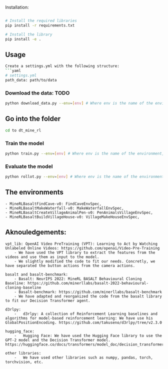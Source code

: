 
Installation:


```bash

# Install the required libraries
pip install -r requirements.txt

# Install the library
pip install -e .
```

## Usage

```bash
Create a settings.yml with the following structure:
```yaml
# settings.yml
path_data: path/to/data
```

### Download the data: TODO
```bash
python download_data.py --env=[env] # Where env is the name of the environment, Example: MineRLBasaltFindCave-v0
```

## Go into the folder
```bash
cd to dt_mine_rl
```

### Train the model
```bash
python train.py --env=[env] # Where env is the name of the environment, Example: MineRLBasaltFindCave-v0

```

### Evaluate the model
```bash
python rollot.py --env=[env] # Where env is the name of the environment, Example: MineRLBasaltFindCave-v0
```

## The environments
    - MineRLBasaltFindCave-v0: FindCaveEnvSpec,
    - MineRLBasaltMakeWaterfall-v0: MakeWaterfallEnvSpec,
    - MineRLBasaltCreateVillageAnimalPen-v0: PenAnimalsVillageEnvSpec,
    - MineRLBasaltBuildVillageHouse-v0: VillageMakeHouseEnvSpec,

## Aknouledgements:
    vpt_lib: OpenAI Video PreTraining (VPT): Learning to Act by Watching Unlabeled Online Videos: https://github.com/openai/Video-Pre-Training
        - We have used the VPT library to extract the features from the videos and use them as input to the model. 
        - We slightly modified the code to fit our needs. Concretly, we have separated the button actions from the camera actions.

    basalt and basalt-benchmark:
        - Basalt: NeurIPS 2022: MineRL BASALT Behavioural Cloning Baseline: https://github.com/minerllabs/basalt-2022-behavioural-cloning-baseline
        - Basalt-benchmark: https://github.com/minerllabs/basalt-benchmark
        - We have adapted and reorganized the code from the basalt library to fit our Decision Transformer agent.

    d3rlpy:
        -   d3rlpy: A collection of Reinforcement Learning baselines and algorithms for model-based reinforcement learning: We have use his GlobalPositionEncoding. https://github.com/takuseno/d3rlpy/tree/v2.3.0

    hugging_face:
        -   Hugging Face: We have used the Hugging Face library to use the GPT-2 model and the Decision Transformer model. https://huggingface.co/docs/transformers/model_doc/decision_transformer
    
    other libraries:
        -   We have used other libraries such as numpy, pandas, torch, torchvision, etc.
